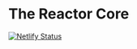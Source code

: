# The Reactor Core
[![Netlify Status](https://api.netlify.com/api/v1/badges/a0151c26-8525-4531-b619-74f0d43e5b03/deploy-status)](https://app.netlify.com/sites/the-reactor-core/deploys)
